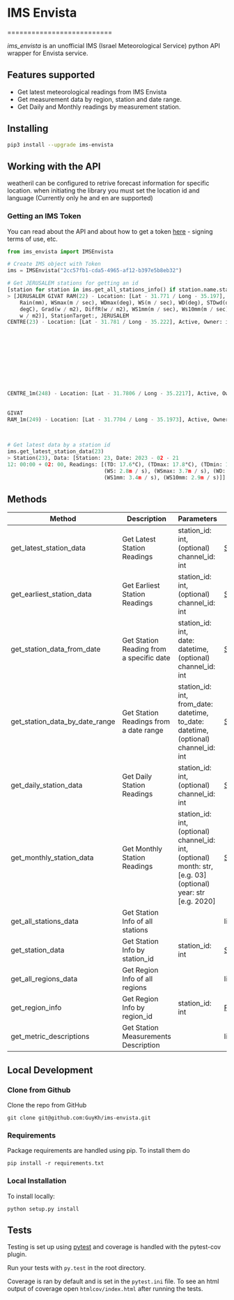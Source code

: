# IMS Envista
==========================

*ims_envista*  is an unofficial IMS (Israel Meteorological Service) python API wrapper for Envista service.

## Features supported

* Get latest meteorological readings from IMS Envista
* Get measurement data by region, station and date range.
* Get Daily and Monthly readings by measurement station.

## Installing

```bash
pip3 install --upgrade ims-envista
```

## Working with the API

weatheril can be configured to retrive forecast information for specific location. when initiating the library you must set the location id and language (Currently only he and en are supported)

### Getting an IMS Token
You can read about the API and about how to get a token [here](https://ims.gov.il/en/ObservationDataAPI) - signing terms of use, etc.

```python
from ims_envista import IMSEnvista

# Create IMS object with Token
ims = IMSEnvista("2cc57fb1-cda5-4965-af12-b397e5b8eb32")

# Get JERUSALEM stations for getting an id
[station for station in ims.get_all_stations_info() if station.name.startswith("JERUSALEM")]
> [JERUSALEM GIVAT RAM(22) - Location: [Lat - 31.771 / Long - 35.197], Active, Owner: ims, RegionId: 7, Monitors: [
    Rain(mm), WSmax(m / sec), WDmax(deg), WS(m / sec), WD(deg), STDwd(deg), TD(degC), RH( %), TDmax(degC), TDmin(
    degC), Grad(w / m2), DiffR(w / m2), WS1mm(m / sec), Ws10mm(m / sec), Time(hhmm), NIP(
    w / m2)], StationTarget:, JERUSALEM
CENTRE(23) - Location: [Lat - 31.781 / Long - 35.222], Active, Owner: ims, RegionId: 7, Monitors: [Rain(mm),
                                                                                                   WSmax(m / sec),
                                                                                                   WDmax(deg),
                                                                                                   WS(m / sec), WD(deg),
                                                                                                   STDwd(deg), TD(degC),
                                                                                                   TDmax(degC),
                                                                                                   TDmin(degC),
                                                                                                   WS1mm(m / sec),
                                                                                                   Ws10mm(m / sec),
                                                                                                   Time(hhmm), BP(mb),
                                                                                                   RH( %)], StationTarget:, JERUSALEM
CENTRE_1m(248) - Location: [Lat - 31.7806 / Long - 35.2217], Active, Owner: ims, RegionId: 7, Monitors: [Rain_1_min(mm),
                                                                                                         Rain_Corr(
                                                                                                             mm)], StationTarget:, JERUSALEM
GIVAT
RAM_1m(249) - Location: [Lat - 31.7704 / Long - 35.1973], Active, Owner: ims, RegionId: 7, Monitors: [Rain_1_min(mm),
                                                                                                      Rain_Corr(
                                                                                                          mm)], StationTarget:]

# Get latest data by a station id
ims.get_latest_station_data(23)
> Station(23), Data: [Station: 23, Date: 2023 - 02 - 21
12: 00:00 + 02: 00, Readings: [(TD: 17.6°C), (TDmax: 17.8°C), (TDmin: 17.5°C), (RH: 58.0 %), (Rain: 0.0mm),
                               (WS: 2.8m / s), (WSmax: 3.7m / s), (WD: 285.0deg), (WDmax: 289.0deg), (STDwd: 10.5deg),
                               (WS1mm: 3.4m / s), (WS10mm: 2.9m / s)]]
```

## Methods

| Method  | Description  | Parameters  | Returns  |
|--- |--- |--- |--- |
| get_latest_station_data  | Get Latest Station Readings  | station_id: int, <br>(optional) channel_id: int  | [StationMeteorologicalReadings](./ims_envista/meteo_data.py)  |
| get_earliest_station_data  | Get Earliest Station Readings  | station_id: int, <br>(optional) channel_id: int  | [StationMeteorologicalReadings](./ims_envista/meteo_data.py)  |
| get_station_data_from_date  | Get Station Reading from a specific date  | station_id: int, <br>date: datetime, <br>(optional) channel_id: int  | [StationMeteorologicalReadings](./ims_envista/meteo_data.py)  |
| get_station_data_by_date_range  | Get Station Readings from a date range  | station_id: int, <br>from_date: datetime, <br>to_date: datetime, <br>(optional) channel_id: int  | [StationMeteorologicalReadings](./ims_envista/meteo_data.py)  |
| get_daily_station_data  | Get Daily Station Readings  | station_id: int, <br>(optional) channel_id: int  | [StationMeteorologicalReadings](./ims_envista/meteo_data.py)  |
| get_monthly_station_data  | Get Monthly Station Readings  | station_id: int, <br>(optional) channel_id: int, <br>(optional) month: str, [e.g. 03]<br>(optional) year: str [e.g. 2020]  | [StationMeteorologicalReadings](./ims_envista/meteo_data.py)  |
| get_all_stations_data  | Get Station Info of all stations  |   | list[[Station](./ims_envista/station_data.py)]  |
| get_station_data  | Get Station Info by station_id  | station_id: int  | [Station](./ims_envista/station_data.py)  |
| get_all_regions_data  | Get Region Info of all regions  |   | list[[Region](./ims_envista/station_data.py)]  |
| get_region_info  | Get Region Info by region_id  | station_id: int  | [Region](./ims_envista/station_data.py)  |
| get_metric_descriptions  | Get Station Measurements Description  |   | list[IMSVariable](./ims_envista/ims_variable.py)  |

## Local Development

### Clone from Github

Clone the repo from GitHub

```
git clone git@github.com:GuyKh/ims-envista.git
```

### Requirements

Package requirements are handled using pip. To install them do

```
pip install -r requirements.txt
```

### Local Installation

To install locally:

```
python setup.py install
```

## Tests

Testing is set up using [pytest](http://pytest.org) and coverage is handled
with the pytest-cov plugin.

Run your tests with ```py.test``` in the root directory.

Coverage is ran by default and is set in the ```pytest.ini``` file.
To see an html output of coverage open ```htmlcov/index.html``` after running the tests.

